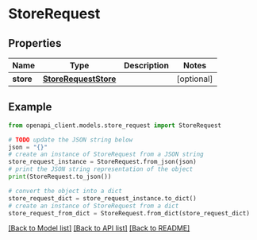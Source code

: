 # StoreRequest


## Properties

Name | Type | Description | Notes
------------ | ------------- | ------------- | -------------
**store** | [**StoreRequestStore**](StoreRequestStore.md) |  | [optional] 

## Example

```python
from openapi_client.models.store_request import StoreRequest

# TODO update the JSON string below
json = "{}"
# create an instance of StoreRequest from a JSON string
store_request_instance = StoreRequest.from_json(json)
# print the JSON string representation of the object
print(StoreRequest.to_json())

# convert the object into a dict
store_request_dict = store_request_instance.to_dict()
# create an instance of StoreRequest from a dict
store_request_from_dict = StoreRequest.from_dict(store_request_dict)
```
[[Back to Model list]](../README.md#documentation-for-models) [[Back to API list]](../README.md#documentation-for-api-endpoints) [[Back to README]](../README.md)


